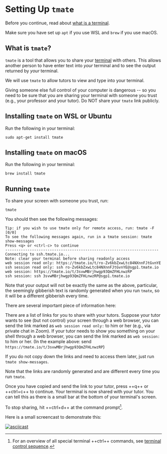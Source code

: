 # Setting Up `tmate`

Before you continue, read about [what is a terminal](shell.md).

Make sure you have set up `apt` if you use WSL and `brew` if you use macOS.

## What is `tmate`?

`tmate` is a tool that allows you to share your [terminal](shell.md) with others.  This allows another person to have enter text into _your_ terminal and to see the output returned by _your_ terminal.

We will use `tmate` to allow tutors to view and type into your terminal.  

Giving someone else full control of your computer is dangerous -- so you need to be sure that you are sharing your terminal with someone you trust (e.g., your professor and your tutor).  Do NOT share your `tmate` link publicly.

## Installing `tmate` on WSL or Ubuntu

Run the following in your terminal:
```
sudo apt-get install tmate
```

## Installing `tmate` on macOS

Run the following in your terminal:
```
brew install tmate
```

## Running `tmate`

To share your screen with someone you trust, run:

```
tmate
```

You should then see the following messages:

```
Tip: if you wish to use tmate only for remote access, run: tmate -F        [0/0]
To see the following messages again, run in a tmate session: tmate show-messages
Press <q> or <ctrl-c> to continue
---------------------------------------------------------------------
Connecting to ssh.tmate.io...
Note: clear your terminal before sharing readonly access
web session read only: https://tmate.io/t/ro-Zv6kbZxwLtc84NXnnFJtGvnYE
ssh session read only: ssh ro-Zv6kbZxwLtc84NXnnFJtGvnYE@sgp1.tmate.io
web session: https://tmate.io/t/3svwMBrjhwgp93QmZFHLnwzRP
ssh session: ssh 3svwMBrjhwgp93QmZFHLnwzRP@sgp1.tmate.io
```

Note that your output will not be exactly the same as the above, particular, the seemingly gibberish text is randomly generated when
you run `tmate`, so it will be a different gibberish every time.

There are several important piece of information here:

There are a list of links for you to share with your tutors.  Suppose your tutor wants to see (but not control) your screen through a web browser, you can send the link marked as `web session read only:` to him or her (e.g., via private chat in Zoom).  If your tutor needs to show you something on your shell through a web browser, you can send the link marked as `web session:` to him or her.  (In the example above: send `https://tmate.io/t/3svwMBrjhwgp93QmZFHLnwzRP`)

If you do not copy down the links and need to access them later, just run `tmate show-messages`.

Note that the links are randomly generated and are different every time you run `tmate`.

Once you have copied and send the link to your tutor, press ++q++ or ++ctrl+c++ to continue.  Your terminal is now shared with your tutor.  You can tell this as there is a small bar at the bottom of your terminal's screen.

To stop sharing, hit ++ctrl+d++ at the command prompt[^1]. 

[^1]: For an overview of all special terminal ++ctrl++ commands, see [terminal control sequence](ctrl-seq.md).

Here is a small screencast to demonstrate this:

[![asciicast](https://asciinema.org/a/sfHoPFqV2kqHk21v23nnHuqX6.svg)](https://asciinema.org/a/sfHoPFqV2kqHk21v23nnHuqX6)
